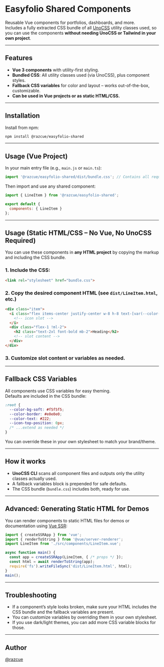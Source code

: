 # Easyfolio Shared Components

Reusable Vue components for portfolios, dashboards, and more.  
Includes a fully extracted CSS bundle of all [UnoCSS](https://github.com/unocss/unocss) utility classes used, so you can use the components **without needing UnoCSS or Tailwind in your own project**.

---

## Features

- **Vue 3 components** with utility-first styling.
- **Bundled CSS**: All utility classes used (via UnoCSS), plus component styles.
- **Fallback CSS variables** for color and layout – works out-of-the-box, customizable.
- **Can be used in Vue projects or as static HTML/CSS.**

---

## Installation

Install from npm:

```bash
npm install @razcue/easyfolio-shared
```

---

## Usage (Vue Project)

In your main entry file (e.g., `main.js` or `main.ts`):

```js
import '@razcue/easyfolio-shared/dist/bundle.css'; // Contains all required styles
```

Then import and use any shared component:

```js
import { LineItem } from '@razcue/easyfolio-shared';

export default {
  components: { LineItem }
};
```

---

## Usage (Static HTML/CSS – No Vue, No UnoCSS Required)

You can use these components in **any HTML project** by copying the markup and including the CSS bundle.

### 1. Include the CSS:

```html
<link rel="stylesheet" href="bundle.css">
```

### 2. Copy the desired component HTML (see `dist/LineItem.html`, etc.)

```html
<div class="item">
  <i class="flex items-center justify-center w-8 h-8 text-[var(--color-text)] lg:absolute lg:top-[var(--icon-top-position)] lg:left-[-26px] lg:w-12 lg:h-12 lg:border lg:border-[var(--color-border)] lg:bg-[var(--color-bg-soft)] lg:rounded-md">
    <!-- icon slot -->
  </i>
  <div class="flex-1 !ml-2">
    <h2 class="text-2xl font-bold mb-2">Heading</h2>
    <!-- slot content -->
  </div>
</div>
```

### 3. Customize slot content or variables as needed.

---

## Fallback CSS Variables

All components use CSS variables for easy theming.  
Defaults are included in the CSS bundle:

```css
:root {
  --color-bg-soft: #f5f5f5;
  --color-border: #e0e0e0;
  --color-text: #222;
  --icon-top-position: 0px;
  /* ...extend as needed */
}
```

You can override these in your own stylesheet to match your brand/theme.

---

## How it works

- **UnoCSS CLI** scans all component files and outputs only the utility classes actually used.
- A fallback variables block is prepended for safe defaults.
- The CSS bundle (`bundle.css`) includes both, ready for use.

---

## Advanced: Generating Static HTML for Demos

You can render components to static HTML files for demos or documentation using [Vue SSR](https://vuejs.org/api/server-renderer.html):

```js
import { createSSRApp } from 'vue';
import { renderToString } from '@vue/server-renderer';
import LineItem from './src/components/LineItem.vue';

async function main() {
  const app = createSSRApp(LineItem, { /* props */ });
  const html = await renderToString(app);
  require('fs').writeFileSync('dist/LineItem.html', html);
}
main();
```

---

## Troubleshooting

- If a component’s style looks broken, make sure your HTML includes the CSS bundle and the fallback variables are present.
- You can customize variables by overriding them in your own stylesheet.
- If you use dark/light themes, you can add more CSS variable blocks for those.

---

## Author

[@razcue](https://github.com/razcue)